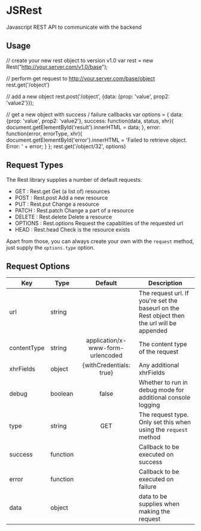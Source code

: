 JSRest
======

Javascript REST API to communicate with the backend

Usage
-----
// create your new rest object to version v1.0
var rest = new Rest("http://your.server.com/v1.0/base");

// perform get request to http://your.server.com/base/object
rest.get('/object')

// add a new object
rest.post('/object', {data: {prop: 'value', prop2: 'value2'}});

// get a new object with success / failure callbacks
var options = {
	data: {prop: 'value', prop2: 'value2'},
	success: function(data, status, xhr){
		document.getElementById('result').innerHTML = data;
	},
	error: function(error, errorType, xhr){
		document.getElementById('error').innerHTML = 'Failed to retrieve object. Error: ' + error;
	}
};
rest.get('/object/32', options)


Request Types
---------------

The Rest library supplies a number of default requests:

- GET     : Rest.get     Get (a list of) resources
- POST    : Rest.post    Add a new resource
- PUT     : Rest.put     Change a resource
- PATCH   : Rest.patch   Change a part of a resource
- DELETE  : Rest.delete  Delete a resource
- OPTIONS : Rest.options Request the capablities of the requested url
- HEAD    : Rest.head    Check is the resource exists

Apart from those, you can always create your own with the `request` method, just supply the `options.type` option. 


Request Options
---------------

| Key         | Type          | Default                          | Description                    |
|-------------|---------------|:--------------------------------:|--------------------------------|
| url         | string        |                                  | The request url. If you're set the baseurl on the Rest object then the url will be appended |
| contentType | string        |application/x-www-form-urlencoded | The content type of the request|
| xhrFields   | object        | {withCredentials: true}          | Any additional xhrFields       |
| debug       | boolean       | false                            | Whether to run in debug mode for additional console logging |
| type        | string        | GET                              | The request type. Only set this when using the `request` method |
| success     | function      |                                  | Callback to be executed on success |
| error       | function      |                                  | Callback to be executed on failure | 
| data        | object        |                                  | data to be supplies when making the request |